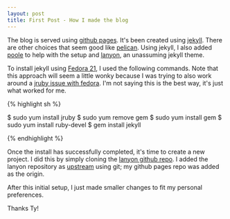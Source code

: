 ```yaml
---
layout: post
title: First Post - How I made the blog
---
```


The blog is served using [github pages](https://pages.github.com/). It's
been created using [jekyll](http://jekyllrb.com/). There are other choices
that seem good like [pelican](http://docs.getpelican.com/en/3.5.0/). Using
jekyll, I also added [poole](http://getpoole.com/) to help with the setup
and [lanyon](http://lanyon.getpoole.com/), an unassuming jekyll theme.

To install jekyll using [Fedora 21](https://getfedora.org/), I used the
following commands. Note that this approach will seem a little wonky
because I was trying to also work around a [jruby issue with fedora](https://bugzilla.redhat.com/show_bug.cgi?id=1174128). I'm not saying this is
the best way, it's just what worked for me.

{% highlight sh %}

$ sudo yum install jruby
$ sudo yum remove gem
$ sudo yum install gem
$ sudo yum install ruby-devel
$ gem install jekyll

{% endhighlight %}

Once the install has successfully completed, it's time to create a
new project. I did this by simply cloning the [lanyon github repo](https://github.com/poole/lanyon). I added the lanyon repository as [upstream](https://help.github.com/articles/syncing-a-fork/) using git; my github
pages repo was added as the origin.

After this initial setup, I just made smaller changes to fit my personal
preferences.

Thanks Ty!


